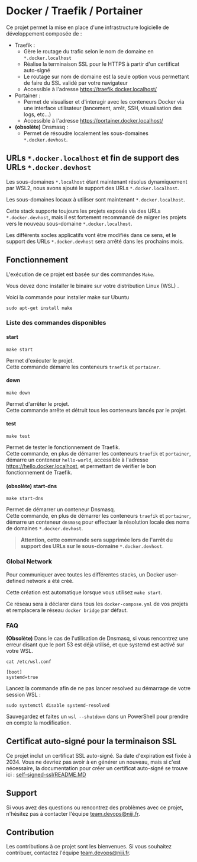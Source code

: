 # Docker / Traefik / Portainer

Ce projet permet la mise en place d'une infrastructure logicielle de développement composée de :
* Traefik :
    * Gère le routage du trafic selon le nom de domaine en `*.docker.localhost`
    * Réalise la terminaison SSL pour le HTTPS à partir d'un certificat auto-signé
    * Le routage sur nom de domaine est la seule option vous permettant de faire du SSL validé par votre navigateur
    * Accessible à l'adresse https://traefik.docker.localhost/
* Portainer :
    * Permet de visualiser et d'interagir avec les conteneurs Docker via une interface utilisateur (lancement, arrêt, SSH, visualisation des logs, etc...)
    * Accessible à l'adresse https://portainer.docker.localhost/
* **(obsolète)** Dnsmasq :
    * Permet de résoudre localement les sous-domaines `*.docker.devhost`.

## URLs `*.docker.localhost` et fin de support des URLs `*.docker.devhost`

Les sous-domaines `*.localhost` étant maintenant résolus dynamiquement par WSL2, nous avons ajouté le support des URLs `*.docker.localhost`.

Les sous-domaines locaux à utiliser sont maintenant `*.docker.localhost`.

Cette stack supporte toujours les projets exposés via des URLs `*.docker.devhost`, mais il est fortement recommandé de migrer les projets vers le nouveau sous-domaine `*.docker.localhost`.

Les différents socles applicatifs vont être modifiés dans ce sens, et le support des URLs `*.docker.devhost` sera arrêté dans les prochains mois.

## Fonctionnement

L'exécution de ce projet est basée sur des commandes `Make`.

Vous devez donc installer le binaire sur votre distribution Linux (WSL) .

Voici la commande pour installer make sur Ubuntu

```shell
sudo apt-get install make
```

### Liste des commandes disponibles

#### start

```shell
make start
```

Permet d'exécuter le projet. <br />
Cette commande démarre les conteneurs `traefik` et `portainer`.

#### down

```shell
make down
```

Permet d'arrêter le projet.<br />
Cette commande arrête et détruit tous les conteneurs lancés par le projet.

#### test

```shell
make test
```

Permet de tester le fonctionnement de Traefik.<br />
Cette commande, en plus de démarrer les conteneurs `traefik` et `portainer`, démarre un conteneur `hello-world`, accessible à l'adresse https://hello.docker.localhost, et permettant de vérifier le bon fonctionnement de Traefik.

#### **(obsolète)** start-dns

```shell
make start-dns
```

Permet de démarrer un conteneur Dnsmasq.<br />
Cette commande, en plus de démarrer les conteneurs `traefik` et `portainer`, démarre un conteneur `dnsmasq` pour effectuer la résolution locale des noms de domaines `*.docker.devhost`.

> **Attention, cette commande sera supprimée lors de l'arrêt du support des URLs sur le sous-domaine `*.docker.devhost`**.

### Global Network

Pour communiquer avec toutes les différentes stacks, un Docker user-defined network a été créé.

Cette création est automatique lorsque vous utilisez `make start`.

Ce réseau sera à déclarer dans tous les `docker-compose.yml` de vos projets et remplacera le réseau `docker bridge` par défaut.

### FAQ

**(Obsolète)** Dans le cas de l'utilisation de Dnsmasq, si vous rencontrez une erreur disant que le port 53 est déjà utilisé, et que systemd est activé sur votre WSL.

```cat /etc/wsl.conf```

```
[boot]
systemd=true
```

Lancez la commande afin de ne pas lancer resolved au démarrage de votre session WSL :

```
sudo systemctl disable systemd-resolved
```

Sauvegardez et faites un `wsl --shutdown` dans un PowerShell pour prendre en compte la modification.

## Certificat auto-signé pour la terminaison SSL

Ce projet inclut un certificat SSL auto-signé. Sa date d'expiration est fixée à 2034.
Vous ne devriez pas avoir à en générer un nouveau, mais si c'est nécessaire, la documentation pour créer un certificat auto-signé se trouve ici : [self-signed-ssl/README.MD](self-signed-ssl/README.MD)

## Support

Si vous avez des questions ou rencontrez des problèmes avec ce projet, n'hésitez pas à contacter l'équipe team.devops@niji.fr.

## Contribution

Les contributions à ce projet sont les bienvenues. Si vous souhaitez contribuer, contactez l'équipe team.devops@niji.fr.
